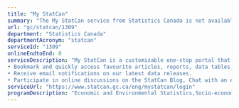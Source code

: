 ```yaml
---
title: "My StatCan"
summary: "The My StatCan service from Statistics Canada is not available end-to-end online, according to the GC Service Inventory."
url: "gc/statcan/1309"
department: "Statistics Canada"
departmentAcronym: "statcan"
serviceId: "1309"
onlineEndtoEnd: 0
serviceDescription: "My StatCan is a customizable one-stop portal that allows users to:
• Bookmark and quickly access favourite articles, reports, data tables, indicators, and more.
• Receive email notifications on our latest data releases.
• Participate in online discussions on the StatCan Blog, Chat with an expert and Question of the month."
serviceUrl: "https://www.statcan.gc.ca/eng/mystatcan/login"
programDescription: "Economic and Environmental Statistics,Socio-economic Statistics,Censuses,Cost-Recovered Statistical Services"
---
```


